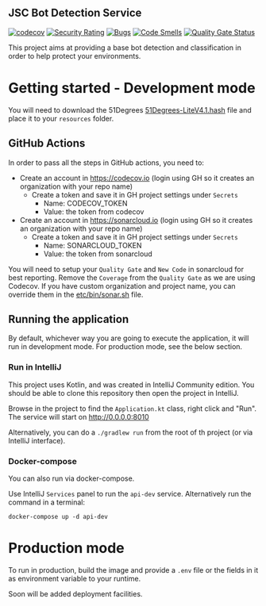 JSC Bot Detection Service
--

[![codecov](https://codecov.io/gh/jscoobyced/jsc-bot-detection/branch/main/graph/badge.svg?token=PH2V3Y06AF)](https://codecov.io/gh/jscoobyced/jsc-bot-detection)
[![Security Rating](https://sonarcloud.io/api/project_badges/measure?project=jscoobyced_jsc-bot-detection&metric=security_rating)](https://sonarcloud.io/summary/new_code?id=jscoobyced_jsc-bot-detection)
[![Bugs](https://sonarcloud.io/api/project_badges/measure?project=jscoobyced_jsc-bot-detection&metric=bugs)](https://sonarcloud.io/summary/new_code?id=jscoobyced_jsc-bot-detection)
[![Code Smells](https://sonarcloud.io/api/project_badges/measure?project=jscoobyced_jsc-bot-detection&metric=code_smells)](https://sonarcloud.io/summary/new_code?id=jscoobyced_jsc-bot-detection)
[![Quality Gate Status](https://sonarcloud.io/api/project_badges/measure?project=jscoobyced_jsc-bot-detection&metric=alert_status)](https://sonarcloud.io/summary/new_code?id=jscoobyced_jsc-bot-detection)

This project aims at providing a base bot detection and classification in order to help protect your environments.

# Getting started - Development mode

You will need to download the 51Degrees [51Degrees-LiteV4.1.hash](https://github.com/51Degrees/device-detection-data/raw/master/51Degrees-LiteV4.1.hash) file and place it to your `resources` folder.

## GitHub Actions

In order to pass all the steps in GitHub actions, you need to:
- Create an account in https://codecov.io (login using GH so it creates an organization with your repo name)
  - Create a token and save it in GH project settings under `Secrets`
    - Name: CODECOV_TOKEN
    - Value: the token from codecov
- Create an account in https://sonarcloud.io (login using GH so it creates an organization with your repo name)
  - Create a token and save it in GH project settings under `Secrets`
    - Name: SONARCLOUD_TOKEN
    - Value: the token from sonarcloud

You will need to setup your `Quality Gate` and `New Code` in sonarcloud for best reporting. Remove the `Coverage` from the `Quality Gate` as we are using Codecov.
If you have custom organization and project name, you can override them in the [etc/bin/sonar.sh](etc/bin/sonar.sh) file.

## Running the application

By default, whichever way you are going to execute the application, it will run in development mode. For production mode, see the below section. 

### Run in IntelliJ
This project uses Kotlin, and was created in IntelliJ Community edition. You should be able to clone this repository then open the project in IntelliJ.

Browse in the project to find the `Application.kt` class, right click and "Run". The service will start on http://0.0.0.0:8010

Alternatively, you can do a `./gradlew run` from the root of th project (or via IntelliJ interface).

### Docker-compose

You can also run via docker-compose.

Use IntelliJ `Services` panel to run the `api-dev` service. Alternatively run the command in a terminal:
```shell
docker-compose up -d api-dev
```

# Production mode
To run in production, build the image and provide a `.env` file or the fields in it as environment variable to your runtime.

Soon will be added deployment facilities.